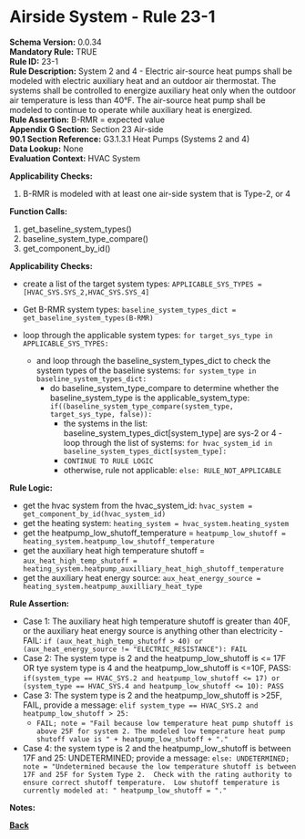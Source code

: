 
# Airside System - Rule 23-1 

**Schema Version:** 0.0.34  
**Mandatory Rule:** TRUE   
**Rule ID:** 23-1  
**Rule Description:** System 2 and 4 - Electric air-source heat pumps shall be modeled with electric auxiliary heat and an outdoor air thermostat. The systems shall be controlled to energize auxiliary heat only when the outdoor air temperature is less than 40°F. The air-source heat pump shall be modeled to continue to operate while auxiliary heat is energized.  
**Rule Assertion:** B-RMR = expected value  
**Appendix G Section:** Section 23 Air-side  
**90.1 Section Reference:** G3.1.3.1 Heat Pumps (Systems 2 and 4)  
**Data Lookup:** None  
**Evaluation Context:** HVAC System  

**Applicability Checks:**  

1. B-RMR is modeled with at least one air-side system that is Type-2, or 4  

**Function Calls:**  

1. get_baseline_system_types()
2. baseline_system_type_compare()
3. get_component_by_id()

**Applicability Checks:**  
- create a list of the target system types: `APPLICABLE_SYS_TYPES = [HVAC_SYS.SYS_2,HVAC_SYS.SYS_4]`
- Get B-RMR system types: `baseline_system_types_dict = get_baseline_system_types(B-RMR)`

- loop through the applicable system types: `for target_sys_type in APPLICABLE_SYS_TYPES:`
    - and loop through the baseline_system_types_dict to check the system types of the baseline systems: `for system_type in baseline_system_types_dict:`
        - do baseline_system_type_compare to determine whether the baseline_system_type is the applicable_system_type: `if((baseline_system_type_compare(system_type, target_sys_type, false)):`
            - the systems in the list: baseline_system_types_dict[system_type] are sys-2 or 4 - loop through the list of systems: `for hvac_system_id in baseline_system_types_dict[system_type]:`
            - `CONTINUE TO RULE LOGIC`
            - otherwise, rule not applicable: `else: RULE_NOT_APPLICABLE`
         
**Rule Logic:**  
- get the hvac system from the hvac_system_id: `hvac_system = get_component_by_id(hvac_system_id)`
- get the heating system: `heating_system = hvac_system.heating_system`
- get the heatpump_low_shutoff_temperature = `heatpump_low_shutoff = heating_system.heatpump_low_shutoff_temperature`
- get the auxiliary heat high temperature shutoff = `aux_heat_high_temp_shutoff = heating_system.heatpump_auxilliary_heat_high_shutoff_temperature`
- get the auxiliary heat energy source: `aux_heat_energy_source = heating_system.heatpump_auxilliary_heat_type`

**Rule Assertion:**
- Case 1: The auxiliary heat high temperature shutoff is greater than 40F, or the auxiliary heat energy source is anything other than electricity - FAIL: `if (aux_heat_high_temp_shutoff > 40) or (aux_heat_energy_source != "ELECTRIC_RESISTANCE"): FAIL`
- Case 2: The system type is 2 and the heatpump_low_shutoff is <= 17F OR tye system type is 4 and the heatpump_low_shutoff is <=10F, PASS: `if(system_type == HVAC_SYS.2 and heatpump_low_shutoff <= 17) or (system_type == HVAC_SYS.4 and heatpump_low_shutoff <= 10): PASS`
- Case 3: The system type is 2 and the heatpump_low_shutoff is >25F, FAIL, provide a message: `elif system_type == HVAC_SYS.2 and heatpump_low_shutoff > 25:`
    - `FAIL; note = "Fail because low temperature heat pump shutoff is above 25F for system 2. The modeled low temperature heat pump shutoff value is " + heatpump_low_shutoff + "."`
- Case 4: the system type is 2 and the heatpump_low_shutoff is between 17F and 25: UNDETERMINED; provide a message: `else: UNDETERMINED; note = "Undetermined because the low temperature shutoff is between 17F and 25F for System Type 2.  Check with the rating authority to ensure correct shutoff temperature.  Low shutoff temperature is currently modeled at: " heatpump_low_shutoff = "."`

**Notes:**

**[Back](../_toc.md)**
